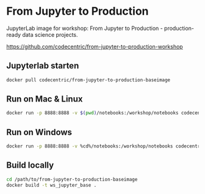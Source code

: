 # From Jupyter to Production

JupyterLab image for workshop: From Jupyter to Production - production-ready data science projects.

https://github.com/codecentric/from-jupyter-to-production-workshop

## Jupyterlab starten
```bash
docker pull codecentric/from-jupyter-to-production-baseimage
```
## Run on Mac & Linux

```bash
docker run -p 8888:8888 -v $(pwd)/notebooks:/workshop/notebooks codecentric/from-jupyter-to-production-baseimage
```

## Run on Windows

```bash
docker run -p 8888:8888 -v %cd%/notebooks:/workshop/notebooks codecentric/from-jupyter-to-production-baseimage
```

## Build locally

```bash
cd /path/to/from-jupyter-to-production-baseimage
docker build -t ws_jupyter_base .
```
